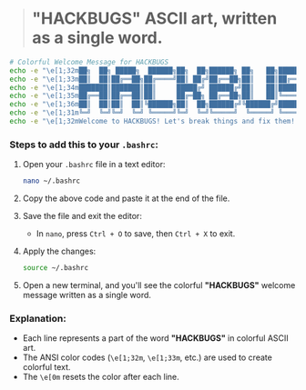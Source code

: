 > # **"HACKBUGS"** ASCII art, written as a single word.

```bash
# Colorful Welcome Message for HACKBUGS
echo -e "\e[1;32m██╗  ██╗ █████╗  ██████╗██╗  ██╗██████╗ ██╗   ██╗███████╗███████╗\e[0m"
echo -e "\e[1;33m██║  ██║██╔══██╗██╔════╝██║ ██╔╝██╔══██╗██║   ██║██╔════╝██╔════╝\e[0m"
echo -e "\e[1;34m███████║███████║██║     █████╔╝ ██████╔╝██║   ██║███████╗███████╗\e[0m"
echo -e "\e[1;35m██╔══██║██╔══██║██║     ██╔═██╗ ██╔══██╗██║   ██║╚════██║╚════██║\e[0m"
echo -e "\e[1;36m██║  ██║██║  ██║╚██████╗██║  ██╗██████╔╝╚██████╔╝███████║███████║\e[0m"
echo -e "\e[1;31m╚═╝  ╚═╝╚═╝  ╚═╝ ╚═════╝╚═╝  ╚═╝╚═════╝  ╚═════╝ ╚══════╝╚══════╝\e[0m"
echo -e "\e[1;32mWelcome to HACKBUGS! Let's break things and fix them! 🚀\e[0m"
```

### Steps to add this to your `.bashrc`:
1. Open your `.bashrc` file in a text editor:
   ```bash
   nano ~/.bashrc
   ```

2. Copy the above code and paste it at the end of the file.

3. Save the file and exit the editor:
   - In `nano`, press `Ctrl + O` to save, then `Ctrl + X` to exit.

4. Apply the changes:
   ```bash
   source ~/.bashrc
   ```

5. Open a new terminal, and you'll see the colorful **"HACKBUGS"** welcome message written as a single word.

### Explanation:
- Each line represents a part of the word **"HACKBUGS"** in colorful ASCII art.
- The ANSI color codes (`\e[1;32m`, `\e[1;33m`, etc.) are used to create colorful text.
- The `\e[0m` resets the color after each line.

